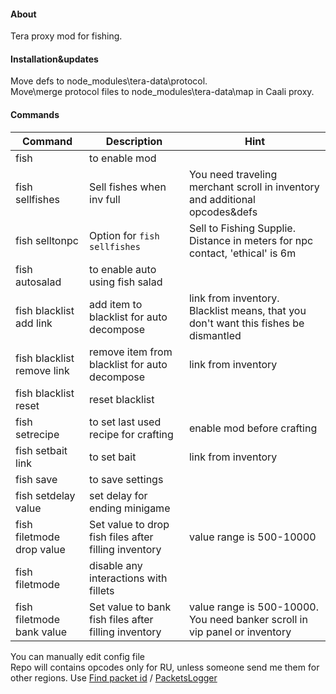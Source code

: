 #### About
Tera proxy mod for fishing.<br>
#### Installation&updates
Move defs to node_modules\tera-data\protocol.<br>
Move\merge protocol files to node_modules\tera-data\map in Caali proxy.<br>
#### Commands
| Command  | Description | Hint
| ------------- | ------------- | ------------- |
| fish | to enable mod  |  |
| fish sellfishes | Sell fishes when inv full | You need traveling merchant scroll in inventory and additional opcodes&defs |
| fish selltonpc <range> | Option for `fish sellfishes` | Sell to Fishing Supplie. Distance in meters for npc contact, 'ethical' is 6m |
| fish autosalad | to enable auto using fish salad  |  |
| fish blacklist add link | add item to blacklist for auto decompose  | link from inventory. Blacklist means, that you don't want this fishes be dismantled |
| fish blacklist remove link | remove item from blacklist for auto decompose  |  link from inventory |
| fish blacklist reset | reset blacklist |   |
| fish setrecipe | to set last used recipe for crafting  | enable mod before crafting  |
| fish setbait link | to set bait |  link from inventory  |
| fish save | to save settings  |   |
| fish setdelay value | set delay for ending minigame  |   |
| fish filetmode drop value | Set value to drop fish files after filling inventory  | value range is 500-10000   |
| fish filetmode | disable any interactions with fillets  |   |
| fish filetmode bank value | Set value to bank fish files after filling inventory | value range is 500-10000. You need banker scroll in vip panel or inventory |


You can manually edit config file<br>
Repo will contains opcodes only for RU, unless someone send me them for other regions. Use [Find packet id](https://github.com/Owyn/alex-packet-id-finder) / [PacketsLogger](https://github.com/SoliaRdi/PacketsLogger)<br>
